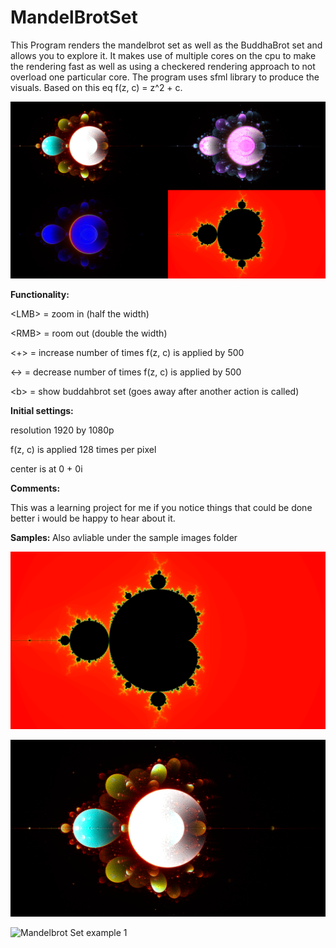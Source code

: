 # MandelBrotSet

This Program renders the mandelbrot set as well as the BuddhaBrot set  and allows you to explore it. It makes use of multiple cores on the cpu to make the rendering fast as well as using a checkered rendering approach to not overload one particular core.  The program uses sfml library to produce the visuals. Based on this eq f(z, c) = z^2 + c.

![Set of 4 examples](https://github.com/EdwardBrodskiy/MandelBrotSet/blob/master/Sample%20images/set%20of%204.png)

<b> Functionality: </b>

\<LMB> = zoom in (half the width)

\<RMB> = room out (double the width)

<+> = increase number of times f(z, c) is applied by 500

<-> = decrease number of times f(z, c) is applied by 500

\<b> = show buddahbrot set (goes away after another action is called)

<b> Initial settings: </b>

resolution 1920 by 1080p

f(z, c) is applied 128 times per pixel

center is at 0 + 0i

<b> Comments: </b>

This was a learning project for me if you notice things that could be done better i would be happy to hear 
about it.

<b> Samples: </b>
Also avliable under the sample images folder

![Mandelbrot Set](https://github.com/EdwardBrodskiy/MandelBrotSet/blob/master/Sample%20images/mandelbrot%201080%20hue.png)

![Buddhabrot set](https://github.com/EdwardBrodskiy/MandelBrotSet/blob/master/Sample%20images/buddah%201080%20layered.png)

![Mandelbrot Set example 1](https://github.com/EdwardBrodskiy/MandelBrotSet/blob/master/Sample%20images/MandelBrotSe%201080%201.png)

